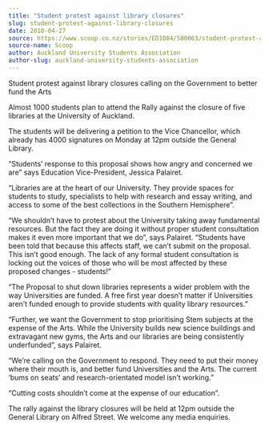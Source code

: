 ```yaml
---
title: "Student protest against library closures"
slug: student-protest-against-library-closures
date: 2018-04-27
source: https://www.scoop.co.nz/stories/ED1804/S00063/student-protest-against-library-closures.htm
source-name: Scoop
author: Auckland University Students Association
author-slug: auckland-university-students-association
---
```


<p>Student protest against library closures calling on the
Government to better fund the Arts</p>

<p>Almost 1000 students
plan to attend the Rally against the closure of five
libraries at the University of Auckland.<p>

<p>The students
will be delivering a petition to the Vice Chancellor, which
already has 4000 signatures on Monday at 12pm outside the
General Library.<p>

<p>“Students’ response to this proposal
shows how angry and concerned we are” says Education
Vice-President, Jessica Palairet.</p>

<p>“Libraries are at the
heart of our University. They provide spaces for students to
study, specialists to help with research and essay writing,
and access to some of the best collections in the Southern
Hemisphere”.<p>

<p>“We shouldn’t have to protest about
the University taking away fundamental resources. But the
fact they are doing it without proper student consultation
makes it even more important that we do”, says Palairet.
“Students have been told that because this affects staff,
we can’t submit on the proposal. This isn’t good enough.
The lack of any formal student consultation is locking out
the voices of those who will be most affected by these
proposed changes - students!”</p>

<p>“The Proposal to shut
down libraries represents a wider problem with the way
Universities are funded. A free first year doesn’t matter
if Universities aren’t funded enough to provide students
with quality library resources.”</p>

<p>“Further, we want the
Government to stop prioritising Stem subjects at the expense
of the Arts. While the University builds new science
buildings and extravagant new gyms, the Arts and our
libraries are being consistently underfunded”, says
Palairet.<p>
<p>“We’re calling on the Government to
respond. They need to put their money where their mouth is,
and better fund Universities and the Arts. The current
‘bums on seats’ and research-orientated model isn’t
working.”</p>

<p>“Cutting costs shouldn’t come at the
expense of our education”.</p>

<p>The rally against the library
closures will be held at 12pm outside the General Library on
Alfred Street. We welcome any media enquiries.
<br><p>
         
